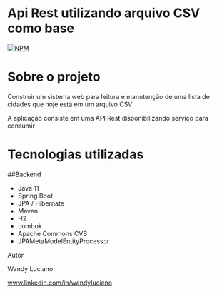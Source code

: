 # Api Rest utilizando arquivo CSV como base
[![NPM](https://img.shields.io/apm/l/react)](https://github.com/wandyluc/projeto-sts3/blob/master/LICENSE)

# Sobre o projeto

Construir um sistema web para leitura e manutenção de uma lista de cidades que hoje está em um arquivo CSV

A aplicação consiste em uma API Rest disponibilizando serviço para consumir

# Tecnologias utilizadas
##Backend
- Java 11
- Spring Boot
- JPA / Hibernate
- Maven
- H2
- Lombok
- Apache Commons CVS
- JPAMetaModelEntityProcessor

Autor

Wandy Luciano

www.linkedin.com/in/wandyluciano
  
  

